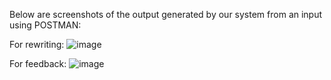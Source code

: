 Below are screenshots of the output generated by our system from an input using POSTMAN: 

For rewriting: ![image](https://github.com/user-attachments/assets/c9b02e6f-fc49-4723-85d2-f2818089827e)

For feedback: ![image](https://github.com/user-attachments/assets/5bc8e470-a569-467e-ae08-052aef41546b)
